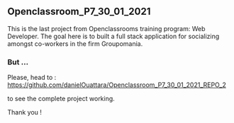 ## Openclassroom_P7_30_01_2021

This is the last project from Openclassrooms training program: Web Developer.
The goal here is to built a full stack application for socializing amongst co-workers
in the firm Groupomania.

### But ...

Please, head to : 
https://github.com/danielOuattara/Openclassroom_P7_30_01_2021_REPO_2

to see the complete project working. 

Thank you !
